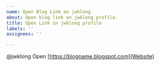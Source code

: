 ```yaml
---
name: Open Blog Link on jwklong
about: Open blog link on jwklong profile.
title: Open Link in jwklong profile
labels: ''
assignees: ''

---
```


@jwklong Open [https://blogname.blogspot.com](Website)
